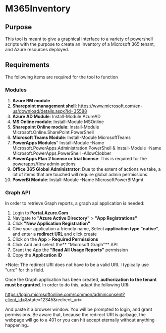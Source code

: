 # M365Inventory
## Purpose
This tool is meant to give a graphical interface to a variety of powershell scripts with the purpose to create an inventory of a Microsoft 365 tenant, and Azure resources deployed.

## Requirements
The following items are required for the tool to function

### Modules
1. **Azure RM module**
2. **Sharepoint management shell**: https://www.microsoft.com/en-us/download/details.aspx?id=35588
3. **Azure AD Module**: Install-Module AzureAD
4. **MS Online module**: Install-Module MSOnline 
5. **Sharepoint Online module**: Install-Module Microsoft.Online.SharePoint.PowerShell
6. **Microsoft Teams Module**: Install-Module MicrosoftTeams 
7. **PowerApps Modules**" Install-Module -Name Microsoft.PowerApps.Administration.PowerShell & Install-Module -Name Microsoft.PowerApps.PowerShell -AllowClobber
8. **PowerApps Plan 2 license or trial license**: This is required for the powerapps/flow admin actions
9. **Office 365 Global Administrator**: Due to the extent of actions we take, a lot of items that are touched will require global admin permissions.
10. **PowerBi Module**: Install-Module -Name MicrosoftPowerBIMgmt

### Graph API
In order to retrieve Graph reports, a graph api application is needed:
1. Login to **Portal.Azure.Com**
2. Navigate to **"Azure Active Directory"** > **"App Registrations"**
3. Click **"New Application Registration"**
4. Give your application a friendly name, Select **application type "native"**, and enter a **redirect URL** and click create
5. Click on the **App** > **Required Permissions**
6. Click Add and select the** "Microsoft Graph"** API
7. Grant the App the **"Read All Usage Reports"** permission
8. Copy the **Application ID**

*Note: The redirect URI does not have to be a valid URI. I typically use "urn:<NameOfApplication>" for this field.

Once the Graph application has been created, **authorization to the tenant must be granted**. In order to do this, adapt the following URI:

https://login.microsoftonline.com/common/adminconsent?client_id=<Application Id>&state=12345&redirect_uri=<Redirect URL>

And paste it a browser window. You will be prompted to login, and grant permissions. Be aware that, because the redirect URI is garbage, the webpage will go to a 401 or you can hit accept eternally without anything happening...
